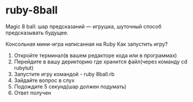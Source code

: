 # ruby-8ball
Magic 8 ball: шар предсказаний — игрушка, шуточный способ предсказывать будущее.

Консольная мини-игра написанная на Ruby
Как запустить игру?

1. Откройте терминал(в вашем редакторе кода или в программах)
2. Перейдите в вашу дерикторию где хранится файл(через команду cd rubytut) 
3. Запустите игру командой - ruby 8ball.rb
4. Зайдайте вопрос в слух
5. Подождите 5 секунд(шар должен подумать)
6. Ответ получен
